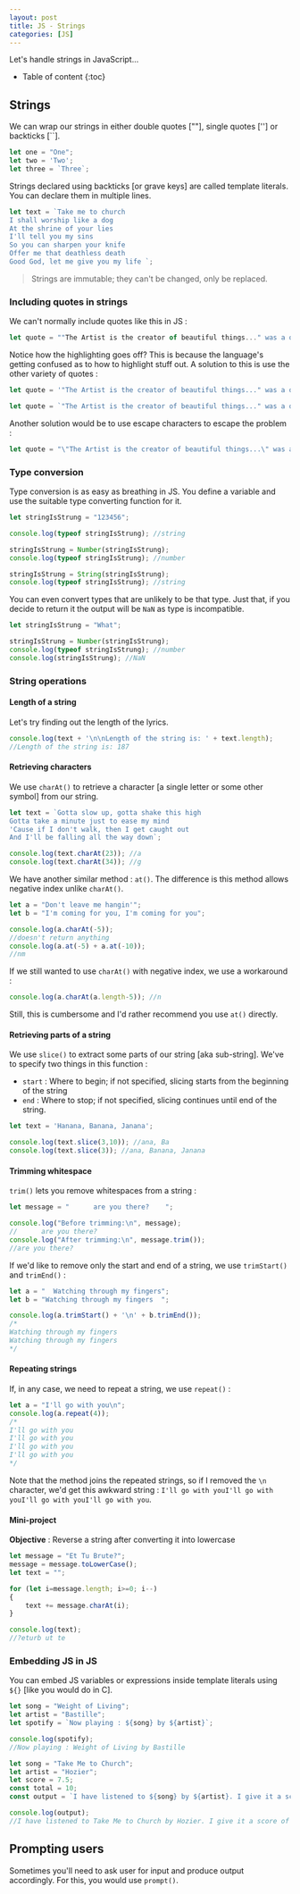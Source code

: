 ```yaml
---
layout: post
title: JS - Strings
categories: [JS]
---
```


Let's handle strings in JavaScript...

* Table of content
{:toc}

## Strings

We can wrap our strings in either double quotes [""], single quotes [''] or backticks [``].

```js
let one = "One";
let two = 'Two';
let three = `Three`;
```

Strings declared using backticks [or grave keys] are called template literals. You can declare them in multiple lines.

```js
let text = `Take me to church 
I shall worship like a dog 
At the shrine of your lies 
I'll tell you my sins 
So you can sharpen your knife 
Offer me that deathless death 
Good God, let me give you my life `;
```

> Strings are immutable; they can't be changed, only be replaced.

### Including quotes in strings

We can't normally include quotes like this in JS :

```js
let quote = ""The Artist is the creator of beautiful things..." was a quote by Oscar Wilde.";
```

Notice how the highlighting goes off? This is because the language's getting confused as to how to highlight stuff out. A solution to this is use the other variety of quotes :

```js
let quote = '"The Artist is the creator of beautiful things..." was a quote by Oscar Wilde.';

let quote = `"The Artist is the creator of beautiful things..." was a quote by Oscar Wilde.`;
```

Another solution would be to use escape characters to escape the problem :

```js
let quote = "\"The Artist is the creator of beautiful things...\" was a quote by Oscar Wilde.";
```

### Type conversion

Type conversion is as easy as breathing in JS. You define a variable and use the suitable type converting function for it.

```js
let stringIsStrung = "123456";

console.log(typeof stringIsStrung); //string

stringIsStrung = Number(stringIsStrung);
console.log(typeof stringIsStrung); //number

stringIsStrung = String(stringIsStrung);
console.log(typeof stringIsStrung); //string
```

You can even convert types that are unlikely to be that type. Just that, if you decide to return it the output will be `NaN` as type is incompatible.

```js
let stringIsStrung = "What";

stringIsStrung = Number(stringIsStrung);
console.log(typeof stringIsStrung); //number
console.log(stringIsStrung); //NaN
```

### String operations

#### Length of a string

Let's try finding out the length of the lyrics.

```js
console.log(text + '\n\nLength of the string is: ' + text.length);
//Length of the string is: 187
```

#### Retrieving characters

We use `charAt()` to retrieve a character [a single letter or some other symbol] from our string.

```js
let text = `Gotta slow up, gotta shake this high
Gotta take a minute just to ease my mind
'Cause if I don't walk, then I get caught out
And I'll be falling all the way down`;

console.log(text.charAt(23)); //a
console.log(text.charAt(34)); //g
```

We have another similar method : `at()`. The difference is this method allows negative index unlike `charAt()`.

```js
let a = "Don't leave me hangin'";
let b = "I'm coming for you, I'm coming for you";

console.log(a.charAt(-5));
//doesn't return anything
console.log(a.at(-5) + a.at(-10));
//nm
```

If we still wanted to use `charAt()` with negative index, we use a workaround :

```js
console.log(a.charAt(a.length-5)); //n
```

Still, this is cumbersome and I'd rather recommend you use `at()` directly.

#### Retrieving parts of a string

We use `slice()` to extract some parts of our string [aka sub-string]. We've to specify two things in this function :

* `start` : Where to begin; if not specified, slicing starts from the beginning of the string
* `end` : Where to stop; if not specified, slicing continues until end of the string.

```js
let text = 'Hanana, Banana, Janana';

console.log(text.slice(3,10)); //ana, Ba
console.log(text.slice(3)); //ana, Banana, Janana
```

#### Trimming whitespace

`trim()` lets you remove whitespaces from a string :

```js
let message = "      are you there?    ";

console.log("Before trimming:\n", message);
//      are you there?    
console.log("After trimming:\n", message.trim());
//are you there?
```

If we'd like to remove only the start and end of a string, we use `trimStart()` and `trimEnd()` :

```js
let a = "  Watching through my fingers";
let b = "Watching through my fingers  ";

console.log(a.trimStart() + '\n' + b.trimEnd());
/*
Watching through my fingers
Watching through my fingers
*/
```

#### Repeating strings

If, in any case, we need to repeat a string, we use `repeat()` :

```js
let a = "I'll go with you\n";
console.log(a.repeat(4));
/*
I'll go with you
I'll go with you
I'll go with you
I'll go with you
*/
```

Note that the method joins the repeated strings, so if I removed the `\n` character, we'd get this awkward string : ``I'll go with youI'll go with youI'll go with youI'll go with you``.

#### Mini-project

**Objective** : Reverse a string after converting it into lowercase

```js
let message = "Et Tu Brute?";
message = message.toLowerCase();
let text = "";

for (let i=message.length; i>=0; i--)
{
    text += message.charAt(i);
}

console.log(text);
//?eturb ut te
```

### Embedding JS in JS

You can embed JS variables or expressions inside template literals using `${}` [like you would do in C].

```js
let song = "Weight of Living";
let artist = "Bastille";
let spotify = `Now playing : ${song} by ${artist}`;

console.log(spotify);
//Now playing : Weight of Living by Bastille
```

```js
let song = "Take Me to Church";
let artist = "Hozier";
let score = 7.5;
const total = 10;
const output = `I have listened to ${song} by ${artist}. I give it a score of ${(score/total)*100}%`;

console.log(output);
//I have listened to Take Me to Church by Hozier. I give it a score of 75%
```

## Prompting users

Sometimes you'll need to ask user for input and produce output accordingly. For this, you would use `prompt()`.


